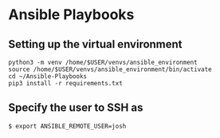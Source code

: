 # Ansible Playbooks

## Setting up the virtual environment
```
python3 -m venv /home/$USER/venvs/ansible_environment
source /home/$USER/venvs/ansible_environment/bin/activate
cd ~/Ansible-Playbooks
pip3 install -r requirements.txt
```

## Specify the user to SSH as
```
$ export ANSIBLE_REMOTE_USER=josh
```
